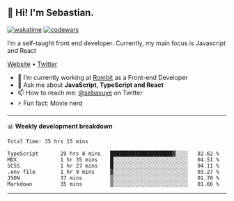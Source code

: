 ## 👋 Hi! I'm Sebastian.

[![wakatime](https://wakatime.com/badge/user/df0036c6-328a-4a39-be9b-e49417ed22a1.svg)](https://wakatime.com/@df0036c6-328a-4a39-be9b-e49417ed22a1)
[![codewars](https://www.codewars.com/users/sebavuye/badges/small)](https://www.codewars.com/users/sebavuye)

I’m a self-taught front end developer. Currently, my main focus is Javascript and React

[Website](https://sebastianvuye.be) • [Twitter](https://twitter.com/sebavuye)

- 🔭 I’m currently working at [Rombit](https://rombit.com/) as a Front-end Developer
- 💬 Ask me about **JavaScript, TypeScript and React**
- 📫 How to reach me: [@sebavuye](https://twitter.com/sebavuye) on Twitter
- ⚡ Fun fact: Movie nerd

-------

📊 **Weekly development breakdown**

<!--START_SECTION:waka-->

```text
Total Time: 35 hrs 15 mins

TypeScript       29 hrs 8 mins   ████████████████████▓░░░░   82.62 %
MDX              1 hr 35 mins    █░░░░░░░░░░░░░░░░░░░░░░░░   04.51 %
SCSS             1 hr 27 mins    █░░░░░░░░░░░░░░░░░░░░░░░░   04.11 %
.env file        1 hr 9 mins     ▓░░░░░░░░░░░░░░░░░░░░░░░░   03.27 %
JSON             37 mins         ▒░░░░░░░░░░░░░░░░░░░░░░░░   01.78 %
Markdown         35 mins         ▒░░░░░░░░░░░░░░░░░░░░░░░░   01.66 %
```

<!--END_SECTION:waka-->
-------
